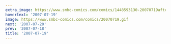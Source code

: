 ```yaml
---
extra_image: https://www.smbc-comics.com/comics/1448593130-20070719after.png
hovertext: '2007-07-19'
image: https://www.smbc-comics.com/comics/20070719.gif
next: '2007-07-20'
prev: '2007-07-18'
title: '2007-07-19'
---
```

